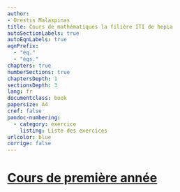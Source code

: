 ```yaml
---
author:
- Orestis Malaspinas
title: Cours de mathématiques la filière ITI de hepia
autoSectionLabels: true
autoEqnLabels: true
eqnPrefix: 
  - "éq."
  - "éqs."
chapters: true
numberSections: true
chaptersDepth: 1
sectionsDepth: 3
lang: fr
documentclass: book
papersize: A4
cref: false
pandoc-numbering:
  - category: exercice
    listing: Liste des exercices
urlcolor: blue
corrige: false
---
```


# [Cours de première année](https://mathintro.github.io/linearalgebra/)

<!-- # [Cours de deuxième année](https://mathintro.github.io/deuxiemeannee/) -->
